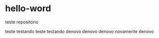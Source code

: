 # hello-word
teste repositório

teste testando teste
testando denovo denovo denovo novamente
denovo

